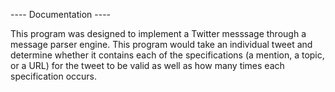 ---- Documentation ----

This program was designed to implement a Twitter messsage through a message parser engine. This program would take an individual tweet and determine whether it contains each of the specifications (a mention, a topic, or a URL) for the tweet to be valid as well as how many times each specification occurs.
